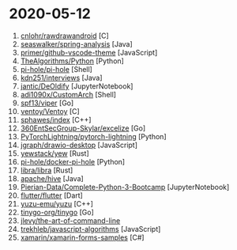 # 2020-05-12

1. [cnlohr/rawdrawandroid](https://github.com/cnlohr/rawdrawandroid "Build android apps without any java, entirely in C") [C]
2. [seaswalker/spring-analysis](https://github.com/seaswalker/spring-analysis "Spring源码阅读") [Java]
3. [primer/github-vscode-theme](https://github.com/primer/github-vscode-theme "GitHub's VS Code theme") [JavaScript]
4. [TheAlgorithms/Python](https://github.com/TheAlgorithms/Python "All Algorithms implemented in Python") [Python]
5. [pi-hole/pi-hole](https://github.com/pi-hole/pi-hole "A black hole for Internet advertisements") [Shell]
6. [kdn251/interviews](https://github.com/kdn251/interviews "Everything you need to know to get the job.") [Java]
7. [jantic/DeOldify](https://github.com/jantic/DeOldify "A Deep Learning based project for colorizing and restoring old images (and video!)") [JupyterNotebook]
8. [adi1090x/CustomArch](https://github.com/adi1090x/CustomArch "Various Arch Linux Based Custom ISOs Made With Archiso") [Shell]
9. [spf13/viper](https://github.com/spf13/viper "Go configuration with fangs") [Go]
10. [ventoy/Ventoy](https://github.com/ventoy/Ventoy "A new bootable USB solution.") [C]
11. [sphawes/index](https://github.com/sphawes/index "The Index is an open source pick and place machine.") [C++]
12. [360EntSecGroup-Skylar/excelize](https://github.com/360EntSecGroup-Skylar/excelize "Golang library for reading and writing Microsoft Excel™ (XLSX) files.") [Go]
13. [PyTorchLightning/pytorch-lightning](https://github.com/PyTorchLightning/pytorch-lightning "The lightweight PyTorch wrapper for ML researchers. Scale your models. Write less boilerplate") [Python]
14. [jgraph/drawio-desktop](https://github.com/jgraph/drawio-desktop "Official electron build of diagrams.net") [JavaScript]
15. [yewstack/yew](https://github.com/yewstack/yew "Rust / Wasm framework for building client web apps") [Rust]
16. [pi-hole/docker-pi-hole](https://github.com/pi-hole/docker-pi-hole "Pi-hole in a docker container") [Python]
17. [libra/libra](https://github.com/libra/libra "Libra’s mission is to enable a simple global payment system and financial infrastructure that empowers billions of people.") [Rust]
18. [apache/hive](https://github.com/apache/hive "Apache Hive") [Java]
19. [Pierian-Data/Complete-Python-3-Bootcamp](https://github.com/Pierian-Data/Complete-Python-3-Bootcamp "Course Files for Complete Python 3 Bootcamp Course on Udemy") [JupyterNotebook]
20. [flutter/flutter](https://github.com/flutter/flutter "Flutter makes it easy and fast to build beautiful apps for mobile and beyond.") [Dart]
21. [yuzu-emu/yuzu](https://github.com/yuzu-emu/yuzu "Nintendo Switch Emulator") [C++]
22. [tinygo-org/tinygo](https://github.com/tinygo-org/tinygo "Go compiler for small places. Microcontrollers, WebAssembly, and command-line tools. Based on LLVM.") [Go]
23. [jlevy/the-art-of-command-line](https://github.com/jlevy/the-art-of-command-line "Master the command line, in one page") 
24. [trekhleb/javascript-algorithms](https://github.com/trekhleb/javascript-algorithms "📝 Algorithms and data structures implemented in JavaScript with explanations and links to further readings") [JavaScript]
25. [xamarin/xamarin-forms-samples](https://github.com/xamarin/xamarin-forms-samples "Sample apps built using the Xamarin.Forms framework") [C#]
